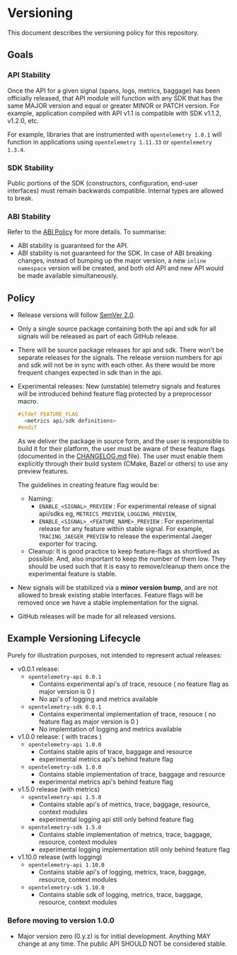 # Versioning

This document describes the versioning policy for this repository.

## Goals

### API Stability

Once the API for a given signal (spans, logs, metrics, baggage) has been
officially released, that API module will function with any SDK that has the
same MAJOR version and equal or greater MINOR or PATCH version. For example,
application compiled with API v1.1 is compatible with SDK v1.1.2, v1.2.0, etc.

For example, libraries that are instrumented with `opentelemetry 1.0.1` will
function in applications using `opentelemetry 1.11.33` or `opentelemetry 1.3.4`.

### SDK Stability

Public portions of the SDK (constructors, configuration, end-user interfaces)
must remain backwards compatible. Internal types are allowed to break.

### ABI Stability

Refer to the [ABI Policy](./docs/abi-policy.md) for more details. To summarise:

* ABI stability is guaranteed for the API.
* ABI stability is not guaranteed for the SDK. In case of ABI breaking changes,
  instead of bumping up the major version, a new `inline namespace` version will
  be created, and both old API and new API would be made available
  simultaneously.

## Policy

* Release versions will follow [SemVer 2.0](https://semver.org/).
* Only a single source package containing both the api and sdk for all signals
  will be released as part of each GitHub release.
* There will be source package releases for api and sdk. There won't be separate
  releases for the signals. The release version numbers for api and sdk will not
  be in sync with each other. As there would be more frequent changes expected
  in sdk than in the api.
* Experimental releases: New (unstable) telemetry signals and features will be
  introduced behind feature flag protected by a preprocessor macro.

  ```cpp
  #ifdef FEATURE_FLAG
    <metrics api/sdk definitions>
  #endif
  ```

  As we deliver the package in source form, and the user is responsible to build
  it for their platform, the user must be aware of these feature flags
  (documented in the [CHANGELOG.md](CHANGELOG.md) file). The user must enable
  them explicitly through their build system (CMake, Bazel or others) to use any
  preview features.

  The guidelines in creating feature flag would be:

  * Naming:
    * `ENABLE_<SIGNAL>_PREVIEW` : For experimental release of signal api/sdks
      eg, `METRICS_PREVIEW`, `LOGGING_PREVIEW`,
    * `ENABLE_<SIGNAL>_<FEATURE_NAME>_PREVIEW` : For experimental release for
      any feature within stable signal. For example, `TRACING_JAEGER_PREVIEW` to
      release the experimental Jaeger exporter for tracing.
  * Cleanup: It is good practice to keep feature-flags as shortlived as
    possible. And, also important to keep the number of them low. They should be
    used such that it is easy to remove/cleanup them once the experimental
    feature is stable.

* New signals will be stabilized via a **minor version bump**, and are not
  allowed to break existing stable interfaces. Feature flags will be removed
  once we have a stable implementation for the signal.

* GitHub releases will be made for all released versions.

## Example Versioning Lifecycle

Purely for illustration purposes, not intended to represent actual releases:

* v0.0.1 release:
  * `opentelemetry-api 0.0.1`
    * Contains experimental api's of trace, resouce ( no feature flag as major
      version is 0 )
    * No api's of logging and metrics available
  * `opentelemetry-sdk 0.0.1`
    * Contains experimental implementation of trace, resouce ( no feature flag
      as major version is 0 )
    * No implemtation of logging and metrics available
* v1.0.0 release: ( with traces )
  * `opentelemetry-api 1.0.0`
    * Contains stable apis of trace, baggage and  resource
    * experimental metrics api's behind feature flag
  * `opentelemetry-sdk 1.0.0`
    * Contains stable implementation of trace, baggage and  resource
    * experimental metrics api's behind feature flag
* v1.5.0 release (with metrics)
  * `opentelemetry-api 1.5.0`
    * Contains stable api's of metrics, trace, baggage, resource, context
      modules
    * experimental logging api still only behind feature flag
  * `opentelemetry-sdk 1.5.0`
    * Contains stable implementation of metrics, trace, baggage, resource,
      context modules
    * experimental logging implementation still only behind feature flag
* v1.10.0 release (with logging)
  * `opentelemetry-api 1.10.0`
    * Contains stable api's of logging, metrics, trace, baggage, resource,
      context modules
  * `opentelemetry-sdk 1.10.0`
    * Contains stable sdk of logging, metrics, trace, baggage, resource, context
      modules

### Before moving to version 1.0.0

* Major version zero (0.y.z) is for initial development. Anything MAY change at
  any time. The public API SHOULD NOT be considered stable.
